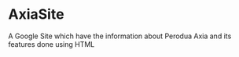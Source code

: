 # AxiaSite
A Google Site which have the information about Perodua Axia and its features done using HTML
